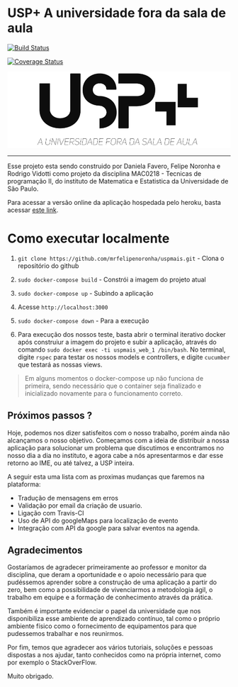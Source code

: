 # USP+ A universidade fora da sala de aula

[![Build Status](https://travis-ci.org/mrfelipenoronha/uspmais.svg?branch=master)](https://travis-ci.org/mrfelipenoronha/uspmais)

[![Coverage Status](https://coveralls.io/repos/github/mrfelipenoronha/uspmais/badge.svg?branch=master)](https://coveralls.io/github/mrfelipenoronha/uspmais?branch=master)

![logo](logo.png "USP+  A universidade fora da sala de aula")

---

Esse projeto esta sendo construido por Daniela Favero, Felipe Noronha e Rodrigo Vidotti como projeto da disciplina MAC0218 - Tecnicas de programação II, do instituto de Matematica e Estatistica da Universidade de São Paulo.

Para acessar a versão online da aplicação hospedada pelo heroku, basta acessar [este link](https://uspmais.herokuapp.com/).

# Como executar localmente

1. `git clone https://github.com/mrfelipenoronha/uspmais.git` - Clona o repositório do github

2. `sudo docker-compose build` - Constrói a imagem do projeto atual

3. `sudo docker-compose up` - Subindo a aplicação

4. Acesse `http://localhost:3000`

5. `sudo docker-compose down` - Para a execução

6. Para execução dos nossos teste, basta abrir o terminal iterativo docker após construiur a imagem do projeto e subir a aplicação, através do comando `sudo docker exec -ti uspmais_web_1 /bin/bash`. No terminal, digite `rspec` para testar os nossos models e controllers, e digite `cucumber` que testará as nossas views.

> Em alguns momentos o docker-compose up não funciona de primeira, sendo necessário que o container seja finalizado e inicializado novamente para o funcionamento correto.

## Próximos passos ?

Hoje, podemos nos dizer satisfeitos com o nosso trabalho, porém ainda não alcançamos o nosso objetivo. Começamos com a ideia de distribuir a nossa aplicação para solucionar um problema que discutimos e encontramos no nosso dia a dia no instituto, e agora cabe a nós apresentarmos e dar esse retorno ao IME, ou até talvez, a USP inteira.

A seguir esta uma lista com as proximas mudanças que faremos na plataforma:

- Tradução de mensagens em erros
- Validação por email da criação de usuario.
- Ligação com Travis-CI
- Uso de API do googleMaps para localização de evento
- Integração com API da google para salvar eventos na agenda.


## Agradecimentos

Gostaríamos de agradecer primeiramente ao professor e monitor da disciplina, que deram a oportunidade e o apoio necessário para que pudéssemos aprender sobre a construção de uma aplicação a partir do zero, bem como a possibilidade de vivenciarmos a metodologia ágil, o trabalho em equipe e a formação de conhecimento através da prática.

Também é importante evidenciar o papel da universidade que nos disponibiliza esse ambiente de aprendizado contínuo, tal como o próprio ambiente físico como o fornecimento de equipamentos para que pudessemos trabalhar e nos reunirmos.

Por fim, temos que agradecer aos vários tutoriais, soluções e pessoas dispostas a nos ajudar, tanto conhecidos como na própria internet, como por exemplo o StackOverFlow.

Muito obrigado.
